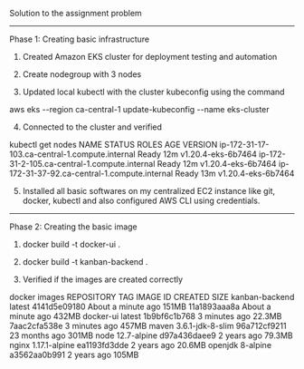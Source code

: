 Solution to the assignment problem

*******************************************************************************************

Phase 1: Creating basic infrastructure

1. Created Amazon EKS cluster for deployment testing and automation

2. Create nodegroup with 3 nodes

3. Updated local kubectl with the cluster kubeconfig using the command

  aws eks --region ca-central-1 update-kubeconfig --name eks-cluster

4. Connected to the cluster and verified

kubectl get nodes
NAME                                             STATUS   ROLES    AGE   VERSION
ip-172-31-17-103.ca-central-1.compute.internal   Ready    <none>   12m   v1.20.4-eks-6b7464
ip-172-31-2-105.ca-central-1.compute.internal    Ready    <none>   12m   v1.20.4-eks-6b7464
ip-172-31-37-92.ca-central-1.compute.internal    Ready    <none>   13m   v1.20.4-eks-6b7464

5. Installed all basic softwares on my centralized EC2 instance like git, docker, kubectl and also configured AWS CLI using credentials.

************************************************************************************************


Phase 2: Creating the basic image

1. docker build -t docker-ui .

2. docker build -t kanban-backend .

3. Verified if the images are created correctly 

docker images
REPOSITORY       TAG                IMAGE ID       CREATED              SIZE
kanban-backend   latest             4141d5e09180   About a minute ago   151MB
<none>           <none>             11a1893aaa8a   About a minute ago   432MB
docker-ui        latest             1b9bf6c1b768   3 minutes ago        22.3MB
<none>           <none>             7aac2cfa538e   3 minutes ago        457MB
maven            3.6.1-jdk-8-slim   96a712cf9211   23 months ago        301MB
node             12.7-alpine        d97a436daee9   2 years ago          79.3MB
nginx            1.17.1-alpine      ea1193fd3dde   2 years ago          20.6MB
openjdk          8-alpine           a3562aa0b991   2 years ago          105MB

